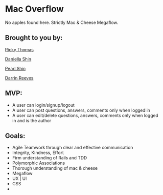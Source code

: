# Mac Overflow

No apples found here. Strictly Mac &amp; Cheese Megaflow.

## Brought to you by:
[Ricky Thomas](https://www.github.com/ricky-thomas)

[Daniella Shin](https://www.github.com/thedanpan)

[Pearl Shin](https://www.github.com/pearlshin)

[Darrin Reeves](https://www.github.com/dxr4841)


## MVP:
  - A user can login/signup/logout
  - A user can post questions, answers, comments only when logged in
  - A user can edit/delete questions, answers, comments only when logged in and is the author


## Goals:
  - Agile Teamwork through clear and effective communication
  - Integrity, Kindness, Effort
  - Firm understanding of Rails and TDD
  - Polymorphic Associations
  - Thorough understanding of mac & cheese
  - Megaflow
  - UX | UI
  - CSS
  - 

